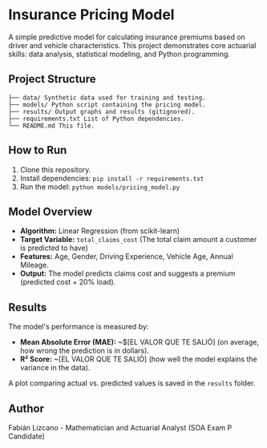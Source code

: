 
# Insurance Pricing Model

A simple predictive model for calculating insurance premiums based on driver and vehicle characteristics. This project demonstrates core actuarial skills: data analysis, statistical modeling, and Python programming.

## Project Structure
```
├── data/ Synthetic data used for training and testing.
├── models/ Python script containing the pricing model.
├── results/ Output graphs and results (gitignored).
├── requirements.txt List of Python dependencies.
└── README.md This file.
```

## How to Run
1.  Clone this repository.
2.  Install dependencies: `pip install -r requirements.txt`
3.  Run the model: `python models/pricing_model.py`

## Model Overview
- **Algorithm:** Linear Regression (from scikit-learn)
- **Target Variable:** `total_claims_cost` (The total claim amount a customer is predicted to have)
- **Features:** Age, Gender, Driving Experience, Vehicle Age, Annual Mileage.
- **Output:** The model predicts claims cost and suggests a premium (predicted cost + 20% load).

## Results
The model's performance is measured by:
- **Mean Absolute Error (MAE):** ~$[EL VALOR QUE TE SALIÓ] (on average, how wrong the prediction is in dollars).
- **R² Score:** ~[EL VALOR QUE TE SALIÓ] (how well the model explains the variance in the data).

A plot comparing actual vs. predicted values is saved in the `results` folder.

## Author
Fabián Lizcano - Mathematician and Actuarial Analyst (SOA Exam P Candidate)